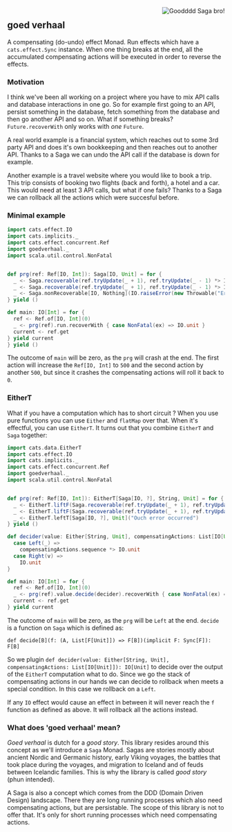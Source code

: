 <img alt="Goodddd Saga bro!" align=right src="https://nerdgeistdotcom.files.wordpress.com/2017/12/30b97ff83bf648e9dec82c58f3be35e6-vikings-tv-show-vikings-floki.jpg"/>

goed verhaal
---

A compensating (do-undo) effect Monad. Run effects which have a `cats.effect.Sync` instance. When one thing breaks at the end, all the accumulated compensating actions will be executed in order to reverse the effects.


### Motivation

I think we've been all working on a project where you have to mix API calls and database interactions in one go. So for example first going to an API, persist something in the database, fetch something from the database and then go another API and so on. What if something breaks? `Future.recoverWith` only works with *one* `Future`.

A real world example is a financial system, which reaches out to some 3rd party API and does it's own bookkeeping and then reaches out to another API. Thanks to a Saga we can undo the API call if the database is down for example.

Another example is a travel website where you would like to book a trip. This trip consists of booking two flights (back and forth), a hotel and a car. This would need at least 3 API calls, but what if one fails? Thanks to a Saga we can rollback all the actions which were succesful before.

### Minimal example


```scala
import cats.effect.IO
import cats.implicits._
import cats.effect.concurrent.Ref
import goedverhaal._
import scala.util.control.NonFatal


def prg(ref: Ref[IO, Int]): Saga[IO, Unit] = for {
  _ <- Saga.recoverable(ref.tryUpdate(_ + 1), ref.tryUpdate(_ - 1) *> IO.unit).replicateA(500)
  _ <- Saga.recoverable(ref.tryUpdate(_ + 1), ref.tryUpdate(_ - 1) *> IO.unit).replicateA(500)
  _ <- Saga.nonRecoverable[IO, Nothing](IO.raiseError(new Throwable("Error")))
} yield ()

def main: IO[Int] = for {
  ref <- Ref.of[IO, Int](0)
  _ <- prg(ref).run.recoverWith { case NonFatal(ex) => IO.unit }
  current <- ref.get
} yield current
} yield ()

```

The outcome of `main` will be zero, as the `prg` will crash at the end. The first action will increase the `Ref[IO, Int]` to `500` and the second action by another `500`, but since it crashes the compensating actions will roll it back to `0`.

### EitherT

What if you have a computation which has to short circuit ? When you use pure functions you can use `Either` and `flatMap` over that. When it's effectful, you can use `EitherT`. It turns out that you combine `EitherT` and `Saga` together:

```scala
import cats.data.EitherT
import cats.effect.IO
import cats.implicits._
import cats.effect.concurrent.Ref
import goedverhaal._
import scala.util.control.NonFatal


def prg(ref: Ref[IO, Int]): EitherT[Saga[IO, ?], String, Unit] = for {
  _ <- EitherT.liftF(Saga.recoverable(ref.tryUpdate(_ + 1), ref.tryUpdate(_ - 1) *> IO.unit).replicateA(500))
  _ <- EitherT.liftF(Saga.recoverable(ref.tryUpdate(_ + 1), ref.tryUpdate(_ - 1) *> IO.unit).replicateA(500))
  _ <- EitherT.leftT[Saga[IO, ?], Unit]("Ouch error occurred")
} yield ()

def decider(value: Either[String, Unit], compensatingActions: List[IO[Unit]]): IO[Unit] = value match {
  case Left(_) =>
    compensatingActions.sequence *> IO.unit
  case Right(v) =>
    IO.unit
}

def main: IO[Int] = for {
  ref <- Ref.of[IO, Int](0)
  _ <- prg(ref).value.decide(decider).recoverWith { case NonFatal(ex) => IO.unit }
  current <- ref.get
} yield current
```

The outcome of `main` will be zero, as the `prg` will be `Left` at the end. `decide` is a function on `Saga` which is defined as:

`def decide[B](f: (A, List[F[Unit]]) => F[B])(implicit F: Sync[F]): F[B]`

So we plugin `def decider(value: Either[String, Unit], compensatingActions: List[IO[Unit]]): IO[Unit]` to decide over the output of the `EitherT` computation what to do. Since we go the stack of compensating actions in our hands we can decide to rollback when meets a special condition. In this case we rollback on a `Left`.

If any `IO` effect would cause an effect in between it will never reach the `f` function as defined as above. It will rollback all the actions instead.

### What does 'goed verhaal' mean?

*Goed verhaal* is dutch for a *good story*. This library resides around this concept as we'll introduce a `Saga` Monad. Sagas are stories mostly about ancient Nordic and Germanic history, early Viking voyages, the battles that took place during the voyages, and migration to Iceland and of feuds between Icelandic families. This is why the library is called *good story* (phun intended).

A Saga is also a concept which comes from the DDD (Domain Driven Design) landscape. There they are long running processes which also need compensating actions, but are persistable. The scope of this library is not to offer that. It's only for short running processes which need compensating actions.
